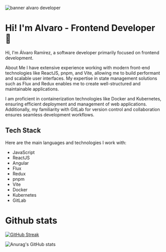 ![banner alvaro developer](assets/bannerALVGithub.jpg)

# Hi! I'm Alvaro - Frontend Developer 👋


Hi, I'm Álvaro Ramírez, a software developer primarily focused on frontend development.

About Me
I have extensive experience working with modern front-end technologies like ReactJS, pnpm, and Vite, allowing me to build performant and scalable user interfaces. My expertise in state management solutions such as Flux and Redux enables me to create well-structured and maintainable applications.

I am proficient in containerization technologies like Docker and Kubernetes, ensuring efficient deployment and management of web applications. Additionally, my familiarity with GitLab for version control and collaboration ensures seamless development workflows.

## Tech Stack

Here are the main languages and technologies I work with:

* JavaScript
* ReactJS
* Angular
* Flux
* Redux
* pnpm
* Vite
* Docker
* Kubernetes
* GitLab

# Github stats

[![GitHub Streak](https://streak-stats.demolab.com?user=aeleuve&theme=dark)](https://git.io/streak-stats)

![Anurag's GitHub stats](https://github-readme-stats.vercel.app/api?username=anuraghazra&theme=vue-dark&show_icons=true)
